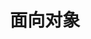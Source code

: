 ---
title: "面向对象"
description: "面向对象编程相关内容"
slug: "面向对象"
style:
    background: "#4CAF50"
    color: "#fff"

--- 
